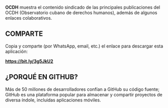 

**OCDH** muestra el contenido sindicado de las principales publicaciones del OCDH (Observatorio cubano de derechos humanos), además de algunos enlaces colaborativos.

## COMPARTE

Copia y comparte (por WhatsApp, email, etc.) el enlace para descargar esta aplicación: 

**https://bit.ly/3g5JkU2**


## ¿PORQUÉ EN GITHUB?

Más de 50 millones de desarrolladores confían a GitHub su código fuente; GitHub es una plataforma popular para almacenar y compartir proyectos de diversa índole, incluidas aplicaciones móviles.
